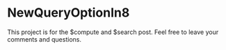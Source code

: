 # NewQueryOptionIn8

This project is for the $compute and $search post. Feel free to leave your comments and questions.
